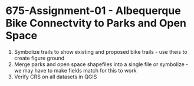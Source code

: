 # 675-Assignment-01 - Albequerque Bike Connectvity to Parks and Open Space
1. Symbolize trails to show existing and proposed bike trails - use theis to create figure ground
2. Merge parks and open space shapefiles into a single file or symbolize - we may have to make fields match for this to work
3. Verify CRS on all datasets in QGIS